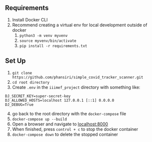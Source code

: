 ## Requirements
1. Install Docker CLI
2. Recommend creating a virtual env for local development outside of docker
    1. `python3 -m venv myvenv`
    2. `source myvenv/bin/activate`
    3. `pip install -r requirements.txt`

## Set Up
1. `git clone https://github.com/phansiri/simple_covid_tracker_scanner.git`
2. `cd root directory`
3. Create `.env` in the `iiimef_project` directory with something like:
```.env
DJ_SECRET_KEY=super-secret-key
DJ_ALLOWED_HOSTS=localhost 127.0.0.1 [::1] 0.0.0.0
DJ_DEBUG=True
```
4. go back to the root directory with the `docker-compose` file
5. `docker-compose up --build`
6. Open a browser and navigate to [localhost:8000](http://localhost:8000/)
7. When finished, press `control + c` to stop the docker container
8. `docker-compose down` to delete the stopped container